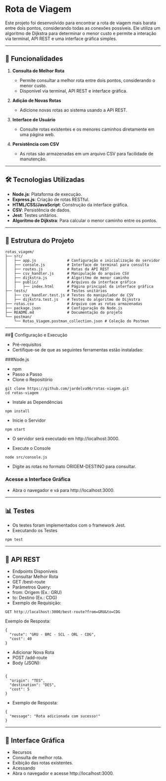 # Rota de Viagem

Este projeto foi desenvolvido para encontrar a rota de viagem mais barata entre dois pontos, considerando todas as conexões possíveis. Ele utiliza um algoritmo de Dijkstra para determinar o menor custo e permite a interação via terminal, API REST e uma interface gráfica simples.

---

## 🚀 Funcionalidades

1. **Consulta de Melhor Rota**
   - Permite consultar a melhor rota entre dois pontos, considerando o menor custo.
   - Disponível via terminal, API REST e interface gráfica.

2. **Adição de Novas Rotas**
   - Adicione novas rotas ao sistema usando a API REST.

3. **Interface de Usuário**
   - Consulte rotas existentes e os menores caminhos diretamente em uma página web.

4. **Persistência com CSV**
   - As rotas são armazenadas em um arquivo CSV para facilidade de manutenção.

---

## 🛠️ Tecnologias Utilizadas

- **Node.js**: Plataforma de execução.
- **Express.js**: Criação de rotas RESTful.
- **HTML/CSS/JavaScript**: Construção da interface gráfica.
- **CSV**: Persistência de dados.
- **Jest**: Testes unitários.
- **Algoritmo de Dijkstra**: Para calcular o menor caminho entre os pontos.

---

## 📂 Estrutura do Projeto

```plaintext
rotas_viagem/
├── src/
│   ├── app.js              # Configuração e inicialização do servidor
│   ├── console.js          # Interface de terminal para consulta
│   ├── routes.js           # Rotas da API REST
│   ├── csv_handler.js      # Manipulação do arquivo CSV
│   ├── dijkstra.js         # Algoritmo de menor caminho
│   ├── public/             # Arquivos da interface gráfica
│   │   ├── index.html      # Página principal da interface gráfica
├── tests/                  # Testes unitários
│   ├── csv_handler.test.js # Testes do manipulador de CSV
│   ├── dijkstra.test.js    # Testes do algoritmo de Dijkstra
├── rotas.csv               # Arquivo com as rotas armazenadas
├── package.json            # Configuração do Node.js
├── README.md               # Documentação do projeto
└── postman/
    └── Rotas_Viagem.postman_collection.json # Coleção do Postman
```
---
##🔧 Configuração e Execução
- Pré-requisitos
- Certifique-se de que as seguintes ferramentas estão instaladas:

###Node.js
- npm
- Passo a Passo
- Clone o Repositório

```plaintext
git clone https://github.com/jardelva96/rotas-viagem.git
cd rotas-viagem
```
- Instale as Dependências
```plaintext
npm install
```

- Inicie o Servidor
```plaintext
npm start
```
- O servidor será executado em http://localhost:3000.

- Execute o Console
```plaintext
node src/console.js
```
- Digite as rotas no formato ORIGEM-DESTINO para consultar.

### Acesse a Interface Gráfica

- Abra o navegador e vá para http://localhost:3000.

---

## 📊 Testes
- Os testes foram implementados com o framework Jest.
- Executando os Testes
```plaintext
npm test
```
---

## 📄 API REST
- Endpoints Disponíveis
- Consultar Melhor Rota
- GET /best-route
- Parâmetros Query:
- from: Origem (Ex.: GRU)
- to: Destino (Ex.: CDG)
- Exemplo de Requisição:
```plaintext
GET http://localhost:3000/best-route?from=GRU&to=CDG
```
Exemplo de Resposta:
```
{
  "route": "GRU - BRC - SCL - ORL - CDG",
  "cost": 40
}
```
- Adicionar Nova Rota
- POST /add-route
- Body (JSON):
```plaintext

{
  "origin": "TES",
  "destination": "DES",
  "cost": 5
}
```
- Exemplo de Resposta:
```plaintext
{
  "message": "Rota adicionada com sucesso!"
}
```
---

## 🧩 Interface Gráfica
- Recursos
- Consulta de melhor rota.
- Exibição das rotas existentes.
- Acessando
- Abra o navegador e acesse http://localhost:3000.
